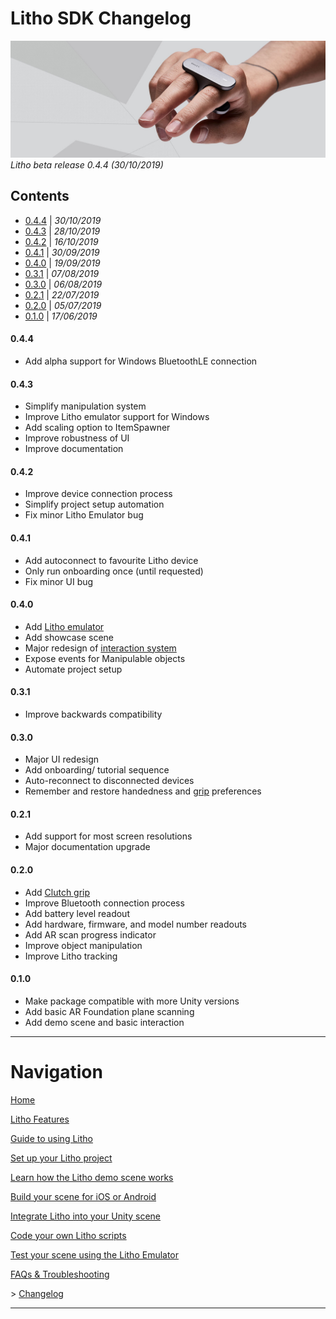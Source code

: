# Litho SDK Changelog

[![Banner image](Images/banner.jpg)](#)
_Litho beta release 0.4.4 (30/10/2019)_

## Contents

* [0.4.4](#044) | *30/10/2019*
* [0.4.3](#043) | *28/10/2019*
* [0.4.2](#042) | *16/10/2019*
* [0.4.1](#041) | *30/09/2019*
* [0.4.0](#040) | *19/09/2019*
* [0.3.1](#031) | *07/08/2019*
* [0.3.0](#030) | *06/08/2019*
* [0.2.1](#021) | *22/07/2019*
* [0.2.0](#020) | *05/07/2019*
* [0.1.0](#010) | *17/06/2019*

#### 0.4.4

* Add alpha support for Windows BluetoothLE connection

#### 0.4.3

* Simplify manipulation system
* Improve Litho emulator support for Windows
* Add scaling option to ItemSpawner
* Improve robustness of UI
* Improve documentation

#### 0.4.2

* Improve device connection process
* Simplify project setup automation
* Fix minor Litho Emulator bug

#### 0.4.1

* Add autoconnect to favourite Litho device
* Only run onboarding once (until requested)
* Fix minor UI bug

#### 0.4.0

* Add [Litho emulator](Features/LithoEmulator.md)
* Add showcase scene
* Major redesign of [interaction system](Manual/UnityScripting.md#basic-interaction-components)
* Expose events for Manipulable objects
* Automate project setup

#### 0.3.1

* Improve backwards compatibility

#### 0.3.0

* Major UI redesign
* Add onboarding/ tutorial sequence
* Auto-reconnect to disconnected devices
* Remember and restore handedness and [grip](Manual/UsingLitho.md#clutch-grip) preferences

#### 0.2.1

* Add support for most screen resolutions
* Major documentation upgrade

#### 0.2.0

* Add [Clutch grip](Manual/UsingLitho.md#clutch-grip)
* Improve Bluetooth connection process
* Add battery level readout
* Add hardware, firmware, and model number readouts
* Add AR scan progress indicator
* Improve object manipulation
* Improve Litho tracking

#### 0.1.0

* Make package compatible with more Unity versions
* Add basic AR Foundation plane scanning
* Add demo scene and basic interaction

---

# Navigation

[Home](README.md)

[Litho Features](Features/README.md)

[Guide to using Litho](Manual/UsingLitho.md)

[Set up your Litho project](Manual/ProjectSetup.md)

[Learn how the Litho demo scene works](Manual/DemoScene.md)

[Build your scene for iOS or Android](Manual/BuildInstructions.md)

[Integrate Litho into your Unity scene](Manual/UnityIntegration.md)

[Code your own Litho scripts](Manual/UnityScripting.md)

[Test your scene using the Litho Emulator](Features/LithoEmulator.md)

[FAQs & Troubleshooting](FAQ.md)

\> [Changelog](Changelog.md)

---
